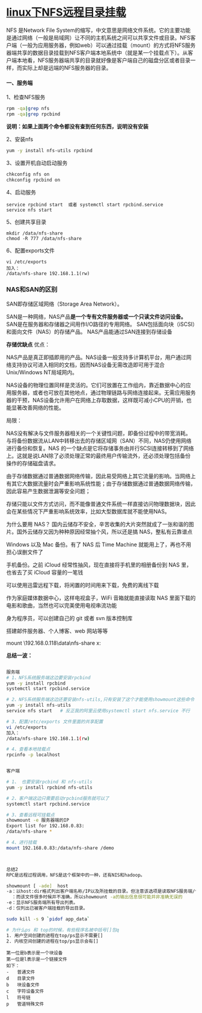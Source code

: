 # [linux下NFS远程目录挂载](https://www.cnblogs.com/merely/p/10793877.html)



NFS 是Network File System的缩写，中文意思是网络文件系统。它的主要功能是通过网络（一般是局域网）让不同的主机系统之间可以共享文件或目录。NFS客户端（一般为应用服务器，例如web）可以通过挂载（mount）的方式将NFS服务器端共享的数据目录挂载到NFS客户端本地系统中（就是某一个挂载点下）。从客户端本地看，NFS服务器端共享的目录就好像是客户端自己的磁盘分区或者目录一样，而实际上却是远端的NFS服务器的目录。 



#### 一、服务端

1、检查NFS服务

```bash
rpm -qa|grep nfs
rpm -qa|grep rpcbind
```

**说明：如果上面两个命令都没有查到任何东西，说明没有安装**



2、安装nfs

```bash
yum -y install nfs-utils rpcbind
```



3、设置开机自动启动服务

```bash
chkconfig nfs on
chkconfig rpcbind on
```



4、启动服务

```
service rpcbind start  或者 systemctl start rpcbind.service
service nfs start
```



5、创建共享目录

```
mkdir /data/nfs-share
chmod -R 777 /data/nfs-share
```



6、配置exports文件

```
vi /etc/exports
加入：
/data/nfs-share 192.168.1.1(rw)
```



### NAS和SAN的区别

SAN即存储区域网络（Storage Area Network）。

SAN是一种网络，NAS产品**是一个专有文件服务器或一个只读文件访问设备。**
SAN是在服务器和存储器之间用作I/O路径的专用网络。
SAN包括面向块（iSCSI）和面向文件（NAS）的存储产品。
NAS产品能通过SAN连接到存储设备

**存储优缺点**
优点：

NAS产品是真正即插即用的产品。NAS设备一般支持多计算机平台，用户通过网络支持协议可进入相同的文档，因而NAS设备无需改造即可用于混合Unix/Windows NT局域网内。

NAS设备的物理位置同样是灵活的。它们可放置在工作组内，靠近数据中心的应用服务器，或者也可放在其他地点，通过物理链路与网络连接起来。无需应用服务器的干预，NAS设备允许用户在网络上存取数据，这样既可减小CPU的开销，也能显著改善网络的性能。

局限：

NAS没有解决与文件服务器相关的一个关键性问题，即备份过程中的带宽消耗。与将备份数据流从LAN中转移出去的存储区域网（SAN）不同，NAS仍使用网络进行备份和恢复。NAS 的一个缺点是它将存储事务由并行SCSI连接转移到了网络上。这就是说LAN除了必须处理正常的最终用户传输流外，还必须处理包括备份操作的存储磁盘请求。

由于存储数据通过普通数据网络传输，因此易受网络上其它流量的影响。当网络上有其它大数据流量时会严重影响系统性能；由于存储数据通过普通数据网络传输，因此容易产生数据泄漏等安全问题；

存储只能以文件方式访问，而不能像普通文件系统一样直接访问物理数据块，因此会在某些情况下严重影响系统效率，比如大型数据库就不能使用NAS。

为什么要用 NAS？
国内云储存不安全，辛苦收集的大片突然就成了一张和谐的图片。国外云储存又因为种种原因经常抽个风，所以还是搞 NAS，整私有云靠谱点

Windows 以及 Mac 备份。有了 NAS 后 Time Machine 就能用上了，再也不用担心误删文件了

手机备份。之前 iCloud 经常性抽风，现在直接将手机里的相册备份到 NAS 里，也省去了买 iCloud 容量的一笔钱

可以使用迅雷远程下载，将闲置的时间用来下载，免费的离线下载

作为家庭媒体数据中心，这样电视盒子，WiFi 音箱就能直接读取 NAS 里面下载的电影和歌曲，当然也可以完美使用电视串流功能

身为程序员，可以创建自己的 git 或者 svn 版本控制库

搭建邮件服务器、个人博客、web 网站等等



mount \\192.168.0.118\data\nfs-share x:



**总结一波：**

```bash

服务端
# 1、NFS系统服务端这边要安装rpcbind
yum -y install rpcbind
systemctl start rpcbind.service

# 2、NFS系统服务端这边还要安装nfs-utils,只有安装了这个才能使用showmount这些命令
yum -y install nfs-utils
service nfs start	# 反正我的阿里云使用systemctl start nfs.service 不行

# 3、配置/etc/exports 文件里面的共享配置
vi /etc/exports
加入：
/data/nfs-share 192.168.1.1(rw)

# 4、查看本地挂载点
rpcinfo -p localhost


客户端

# 1、 也要安装rpcbind 和 nfs-utils
yum -y install rpcbind nfs-utils

# 2、客户端这边只需要启动rpcbind服务就可以了
systemctl start rpcbind.service

# 3、查看远程可挂载点
showmount -e 服务器端的IP
Export list for 192.168.0.83:
/data/nfs-share *

# 4、进行挂载
mount 192.168.0.83:/data/nfs-share /demo



总结2
RPC是远程过程调用，NFS是这个框架中的一种，还有NIS和hadoop。 
```







```bash
showmount [ -ade]  host
-a：以host:dir格式列出客户端名称/IP以及所挂载的目录。但注意该选项是读取NFS服务端/var/lib/nfs/rmtab文件，
  ：而该文件很多时候并不准确，所以showmount -a的输出信息很可能并非准确无误的
-e：显示NFS服务端所有导出列表。
-d：仅列出已被客户端挂载的导出目录。
```



```bash
sudo kill -s 9 `pidof app_data` 

# 为什么ps 和 top的时候，有些程序名被中括号[]包q
1. 用户空间创建的进程在top/ps显示不需要[]
2. 内核空间创建的进程在top/ps显示会有[]
```





```
第一位是b表示是一个块设备
第一位是l表示是一个链接文件
如下：
-   普通文件
d   目录文件
b   块设备文件
c   字符设备文件
l   符号链
p   管道特殊文件
```

